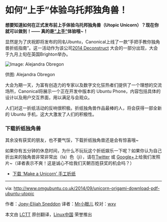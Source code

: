 如何“上手”体验乌托邦独角兽！
================================================================================
**想要知道如何在正式发布前上手体验乌托邦独角兽（Utopic Unicorn）？现在你就可以做到！—— 真的是[“上手”][1]体验哦~！**

显然是为了庆祝即将发布的同名Ubuntu，Canonical上线了一款“手把手教你独角兽折纸指南”。这一活动作为该公司[2014 Deconstruct][2] 大会的一部分出现，大会于九月上旬在英国Brighton举办。

![Image: Alejandra Obregon](http://www.omgubuntu.co.uk/wp-content/uploads/2014/09/ubuntu-unicorns-750x745.jpg)

供图: Alejandra Obregon

大会为期一天，为富有创造力的专家以及数字文化狂热者们提供了一个理想的交流场所，Canonical将展示一个正在开发中版本的 Ubuntu Phone，内容包括具体的设计以及用户交互界面，用以满足与会观众。

人们对这一折纸活动的反响很积极。折纸独角兽作品最棒的人，将会获得一部全新的 Ubuntu 手机，这大大激发了人们的积极性。

### 下载折纸独角兽 ###

其余没有获奖的朋友，也不要气馁，下载折纸独角兽还是会有惊喜哦~

如果你有五分钟的休息时间，为什么不玩玩这个折纸娱乐一下呢？如果你认为自己折出来的独角兽非常非常出（la）色（ji），请在[Twitter][3] 或 [Google+][4]上给我们发照片~（译者表示不爽！这是诚心不给我们天朝百姓获奖的机会吗？）

- [下载 ‘Make a Unicorn’ 手工折纸][5]

--------------------------------------------------------------------------------

via: http://www.omgubuntu.co.uk/2014/09/unicorn-origami-download-pdf-ubuntu-utopic

作者：[Joey-Elijah Sneddon][a]
译者：[Mr小眼儿](http://blog.csdn.net/tinyeyeser)
校对：[wxy](https://github.com/wxy)

本文由 [LCTT](https://github.com/LCTT/TranslateProject) 原创翻译，[Linux中国](http://linux.cn/) 荣誉推出

[a]:https://plus.google.com/117485690627814051450/?rel=author
[1]:http://design.canonical.com/2014/09/canonical-and-ubuntu-at-dconstruct/
[2]:http://2014.dconstruct.org/
[3]:http://twitter.com/omgubuntu
[4]:http://plus.google.com/+omgubuntu
[5]:http://design.canonical.com/wp-content/uploads/042_CAN_dConstruct_instructions.pdf
